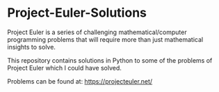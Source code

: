 # Project-Euler-Solutions

Project Euler is a series of challenging mathematical/computer programming problems that will require more than just mathematical insights to solve.

This repository contains solutions in Python to some of the problems of Project Euler which I could have solved.

Problems can be found at: https://projecteuler.net/
